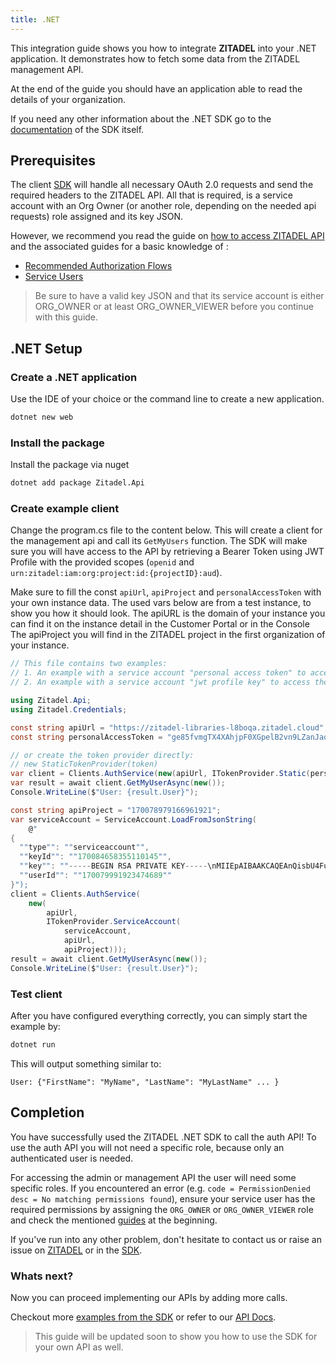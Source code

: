 ```yaml
---
title: .NET
---
```


This integration guide shows you how to integrate **ZITADEL** into your .NET
application. It demonstrates how to fetch some data from the ZITADEL management
API.

At the end of the guide you should have an application able to read the details
of your organization.

If you need any other information about the .NET SDK go to the
[documentation](https://zitadel.github.io/zitadel-net/) of the SDK itself.

## Prerequisites

The client [SDK](https://github.com/zitadel/zitadel-net) will handle all
necessary OAuth 2.0 requests and send the required headers to the ZITADEL API.
All that is required, is a service account with an Org Owner (or another role,
depending on the needed api requests) role assigned and its key JSON.

However, we recommend you read the guide on
[how to access ZITADEL API](../../guides/integrate/access-zitadel-apis) and the
associated guides for a basic knowledge of :

- [Recommended Authorization Flows](../../guides/integrate/oauth-recommended-flows.md)
- [Service Users](../../guides/integrate/serviceusers.md)

> Be sure to have a valid key JSON and that its service account is either
> ORG_OWNER or at least ORG_OWNER_VIEWER before you continue with this guide.

## .NET Setup

### Create a .NET application

Use the IDE of your choice or the command line to create a new application.

```bash
dotnet new web
```

### Install the package

Install the package via nuget

```bash
dotnet add package Zitadel.Api
```

### Create example client

Change the program.cs file to the content below. This will create a client for
the management api and call its `GetMyUsers` function. The SDK will make sure
you will have access to the API by retrieving a Bearer Token using JWT Profile
with the provided scopes (`openid` and
`urn:zitadel:iam:org:project:id:{projectID}:aud`).

Make sure to fill the const `apiUrl`, `apiProject` and `personalAccessToken`
with your own instance data. The used vars below are from a test instance, to
show you how it should look. The apiURL is the domain of your instance you can
find it on the instance detail in the Customer Portal or in the Console The
apiProject you will find in the ZITADEL project in the first organization of
your instance.

```csharp
// This file contains two examples:
// 1. An example with a service account "personal access token" to access the ZITADEL API.
// 2. An example with a service account "jwt profile key" to access the ZITADEL API.

using Zitadel.Api;
using Zitadel.Credentials;

const string apiUrl = "https://zitadel-libraries-l8boqa.zitadel.cloud";
const string personalAccessToken = "ge85fvmgTX4XAhjpF0XGpelB2vn9LZanJaqmUQDuf7iTpKVowb44LFl-86pqY2mfJCEoIOk";

// or create the token provider directly:
// new StaticTokenProvider(token)
var client = Clients.AuthService(new(apiUrl, ITokenProvider.Static(personalAccessToken)));
var result = await client.GetMyUserAsync(new());
Console.WriteLine($"User: {result.User}");

const string apiProject = "170078979166961921";
var serviceAccount = ServiceAccount.LoadFromJsonString(
    @"
{
  ""type"": ""serviceaccount"",
  ""keyId"": ""170084658355110145"",
  ""key"": ""-----BEGIN RSA PRIVATE KEY-----\nMIIEpAIBAAKCAQEAnQisbU4FuLmjLR9I2Q01Rm9Mx6WySat2mbxgmOzu04oXuESI\nyS+RkiimdN0khjqouBftYqtVes7yngMLq3E8hMCwv/kLE+YeXphZXnn8tps8M2gV\n7S//uCp9LooK9qeh0lSkOqIsh0atj/l7NAHFxnhuNhfmn8XIYJNLVNSj5yzTri5E\nSn92SAsUQLSONgr7IEmIjcuPtYeU0iLvVno52ljZHnPX2WJ0HEZv44nZpkR4qBfv\n3hJzNx7sd4TdPGHHugJD8jdG/X4bAxwL5XGHZu18cUVM5RerSMpFQHSuIGgpKmK4\nWlM1AJGeut6EX/SrCxUDvhyOnXAgqhunTUmi6QIDAQABAoIBAHn7y92Y1y743X3m\nqHMbJIBTYyRPXaCGljm0MKF6o8clpWlZq5wE3KLZ+vwa8Q1oMbnXtGqKR3t/mM4P\n9Ze2/djtyh9GOUm632qCFCIkxp+fFPOl7ipyt8V7FAT77KpP6490eqKlacunppmJ\nph/vJJAY6xwQEvGX9SC4KrN5/txLKXbVtR3V2RXy9sxbbL4cpnklmRBMeXQkpwEM\nTKELUr5Rmhg9KvS3yALgVv0dIRtOA8Z995R234hXfY0St48YEvZtsxeme47u2CVl\nHJcVH4aa9Sw6XlgAEQBxqbQHpcLvUIu3XempO7VfGklWE6OlGuEcnUWpJCD8jMZW\nPYtt9LUCgYEAwi8josS3Iyto+DMJjJKCw175N2cmFMxBGu9Rw4aHjTiN57z7AUkn\nbmT44WnSmc1bCLC+nMB34vhiEyBKXYrH7zgbeMO8QDG3aO6gXdod/IdsieZR8E3b\ngUA1wtZYyRbc7eo8U4Nqkv1NXVRuDJkz/Mfoy+m1BVKcW7YeZaaZN9MCgYEAzwYB\n/LAiJoyx5UPwuieizlT7kHI7uvZRo4oLx+cZipNCJ0NGKgX4l1NIYLaNDbCoT9N0\nylico+kn+nihzDmD6SjY2hHGSIHk7AnJOcW+Bk5TfsYb8clxfgX40udLMIS0F13R\nrJt0gD9x0O3AZv4MV9cSI0/Md0tbWePgrLI44NMCgYEAojj7TlmEnY8AbIlGqvci\n4tCO5qf3elyA712LMwtKZsIeWsDX+OUCWglkmfvsAq06JfJx60YnYagbVtsdBTSR\nftmiqarrs71U+gaQVpeHgZYpKLMPNO/2Nu5Le2/SUHwXKXML3sDk4dNXNGb6YPAE\nLGNdqiyeG8o98agdkNIzIh0CgYEAlTGhMPfGRL3UXoNN8vopjEUWXozUmvJ090S/\nJLtZXtKtNBp5cEOJWZT9biVhFeKgCZc8ba7ahA29b/aLs+AnPlrfnJh+qzZhQfHz\ngJ0PSwAbkBs5fFBOaCHppiRlvXuFRemo95m4pcwTPBx7Mj4Xqx4lxij2E2rNVMSy\n4AI4l10CgYBwefqXt8B+D+0EvmhyHk19Tk8/fPelclJUv/IVI59c0F9UMAA2rD1U\nNW6k9251OGU7mQkztluNvl13qtAW/DveOjkFeDJIMzhFjravpLQXhUK4ETnM44YL\nFbClVGJaHYSHgOkNpcN5lYVLoyEvzv9rEPwBqpZRVnwWj6L+/I2L5Q==\n-----END RSA PRIVATE KEY-----\n"",
  ""userId"": ""170079991923474689""
}");
client = Clients.AuthService(
    new(
        apiUrl,
        ITokenProvider.ServiceAccount(
            serviceAccount,
            apiUrl,
            apiProject)));
result = await client.GetMyUserAsync(new());
Console.WriteLine($"User: {result.User}");
```

### Test client

After you have configured everything correctly, you can simply start the example
by:

```bash
dotnet run
```

This will output something similar to:

```
User: {"FirstName": "MyName", "LastName": "MyLastName" ... }
```

## Completion

You have successfully used the ZITADEL .NET SDK to call the auth API! To use the
auth API you will not need a specific role, because only an authenticated user
is needed.

For accessing the admin or management API the user will need some specific
roles. If you encountered an error (e.g.
`code = PermissionDenied desc = No matching permissions found`), ensure your
service user has the required permissions by assigning the `ORG_OWNER` or
`ORG_OWNER_VIEWER` role and check the mentioned [guides](#prerequisites) at the
beginning.

If you've run into any other problem, don't hesitate to contact us or raise an
issue on [ZITADEL](https://github.com/zitadel/zitadel/issues) or in the
[SDK](https://github.com/zitadel/zitadel-go/issues).

### Whats next?

Now you can proceed implementing our APIs by adding more calls.

Checkout more
[examples from the SDK](https://github.com/zitadel/zitadel-go/blob/main/example)
or refer to our [API Docs](../../apis/introduction).

> This guide will be updated soon to show you how to use the SDK for your own
> API as well.
